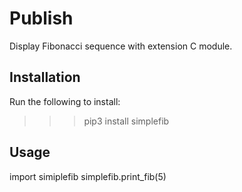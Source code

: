 # Publish

Display Fibonacci sequence with extension C module.

## Installation

Run the following to install:

>>>pip3 install simplefib

## Usage

import simiplefib
simplefib.print_fib(5)
